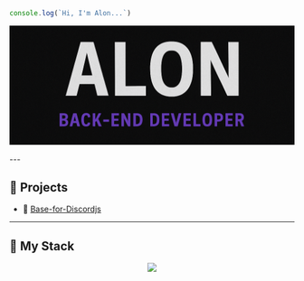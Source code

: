 ```js
console.log(`Hi, I'm Alon...`)
```
<p align="center">
  <img src="banner.png" />
</p>
---

## 📁 Projects
- 👾 [Base-for-Discordjs](https://github.com/alonsx-dev/Base-for-Discordjs)
---
## 🧠 My Stack

<p align="center">
  <a href="https://skillicons.dev">
    <img src="https://skillicons.dev/icons?i=js,nodejs" />
  </a>
</p>
